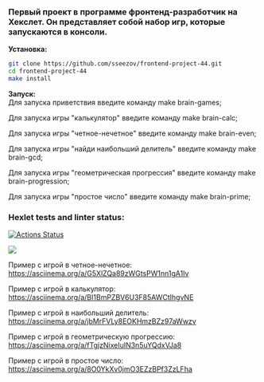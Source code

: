 <h3>Первый проект в программе фронтенд-разработчик на Хекслет. Он представляет собой набор игр, которые запускаются в консоли.</h3>

<b>Установка:</b><br/>
```sh
git clone https://github.com/sseezov/frontend-project-44.git
cd frontend-project-44
make install
```

<b>Запуск:</b><br/>
Для запуска приветствия введите команду make brain-games;

Для запуска игры "калькулятор" введите команду make brain-calc;

Для запуска игры "четное-нечетное" введите команду make brain-even;

Для запуска игры "найди наибольший делитель" введите команду make brain-gcd;

Для запуска игры "геометрическая прогрессия" введите команду make brain-progression;

Для запуска игры "простое число" введите команду make brain-prime;


### Hexlet tests and linter status:
[![Actions Status](https://github.com/sseezov/frontend-project-44/workflows/hexlet-check/badge.svg)](https://github.com/sseezov/frontend-project-44/actions)

<a href="https://codeclimate.com/github/sseezov/frontend-project-44/maintainability"><img src="https://api.codeclimate.com/v1/badges/51470fbe59caa902aa6f/maintainability" /></a>

Пример с игрой в четное-нечетное:
https://asciinema.org/a/G5XlZQa89zWGtsPW1nn1gA1Iv

Пример с игрой в калькулятор:
https://asciinema.org/a/BI1BmPZBV6U3F85AWCtIhgvNE

Пример с игрой в наибольший делитель:
https://asciinema.org/a/jbMrFVLy8EOKHmzBZz97aWwzv

Пример с игрой в геометрическую прогрессию:
https://asciinema.org/a/fTgjzNixeIuIN3n5uYQdxVJa8

Пример с игрой в простое число:
https://asciinema.org/a/8O0YkXv0jmO3EZzBPf3ZzLFha

